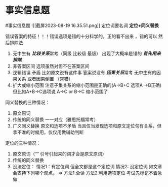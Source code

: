 # 事实信息题
#事实信息题
 ![[截屏2023-08-19 16.35.51.png]]
 定位词要名词
**定位+同义替换**

 错误答案的特征！！！错误选项是错的十分科学的，正的看不出来 ，错的可以
然后排除法 
 1.  无中生有  ***比较关系***常考（同级 比较级 最级） 出现了大概率是错的 ***首先用来排除***
 2. 非答案区间 选项虽然对但不在答案区间
 3. 逻辑错误 矛盾 比如原文说有这件事 答案说没有 ***因果关系***常考 无中生有的因果关系 或者因果倒置 （常错）
 4. 扩大或缩小范围 注意子集关系的缩小范围是正确的(A->B+C 选项A ->B正确)但比如A+B->C选项说 A->C or B->C 缩小范围了 

同义替换的三种情况：
1. 原文原词
2. 传统的同义替换 一一对应（雅思托福常考）
3. 广义同义替换 原文和选项不矛盾 当且仅当发现选项和原文定位句有关系，但拿不准的时候用，仅仅用做辅助判断

定位的三种情况：
1. 原文原词（“” 引号引起来的词才会是原文原词）
2. 传统的同义替换
3. 没法定位： 情况1：有定位词 但全文都是这个定位词 情况2: 没定位词 如文章会支持下列哪个观点。 => 方法1.全读 方法2.利用选项定位 考试先标记不着急做
